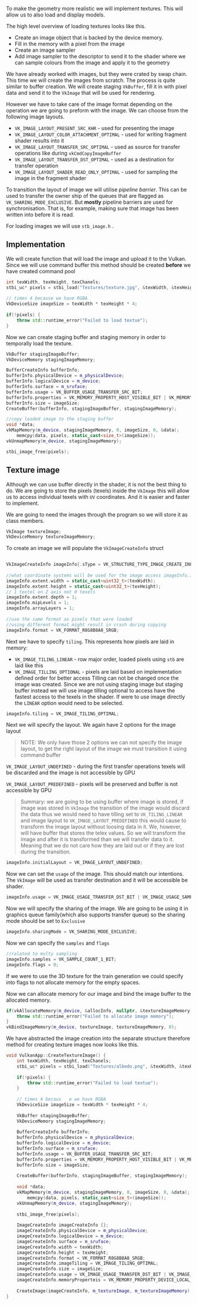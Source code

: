 To make the geometry more realistic we will implement textures. This will allow us to also load and display models.

The high level overview of loading textures looks like this.

- Create an image object that is backed by the device memory.
- Fill in the memory with a pixel from the image
- Create an image sampler 
- Add image sampler to the descriptor to send it to the shader where we can sample colours from the image and apply it to the geometry

We have already worked with images, but they were crated by swap chain. This time we will create the images from scratch. The process is quite similar to buffer creation. We will create staging `VkBuffer`, fill it in with pixel data and send it to the `VkImage` that will be used for rendering.

However we have to take care of the image format depending on the operation we are going to preform with the image. We can choose from the following image layouts.

- `VK_IMAGE_LAYOUT_PRESENT_SRC_KHR`  - used for presenting the image 
- `VK_IMAGE_LAYOUT_COLOR_ATTACHMENT_OPTIMAL` - used for writing fragment shader results into it
- `VK_IMAGE_LAYOUT_TRANSFER_SRC_OPTIMAL` - used as source for transfer operations like during `vkCmdCopyImageBuffer` 
- `VK_IMAGE_LAYOUT_TRANSFER_DST_OPTIMAL` - used as a destination for transfer operation
- `VK_IMAGE_LAYOUT_SHADER_READ_ONLY_OPTIMAL` - used for sampling the image in the fragment shader 

To transition the layout of image we will utilise *pipeline barrier*. This can be used to transfer the owner ship of the queues that are flagged as `VK_SHARING_MODE_EXCLUSIVE`. But **mostly** pipeline barriers are used for synchronisation. That is, for example, making sure that image has been written into before it is read.

For loading images we will use `stb_image.h` .

## Implementation

We will create function that will load the image and upload it to the Vulkan. Since we will use command buffer this method should be created **before** we have created command pool

```c++
int texWidth, texHeight, texChanels;  
stbi_uc* pixels = stbi_load("Textures/texture.jpg", &texWidth, &texHeight, &texChanels, STBI_rgb_alpha);  
  
// times 4 because we have RGBA  
VkDeviceSize imageSize = texWidth * texHeight * 4;  
  
if(!pixels) {  
    throw std::runtime_error("Failed to load textue");  
}
```

Now we can create staging buffer and staging memory in order to temporally load the texture.

```c++
VkBuffer stagingImageBuffer;  
VkDeviceMemory stagingImageMemory;  

BufferCreateInfo bufferInfo;  
bufferInfo.physicalDevice = m_physicalDevice;  
bufferInfo.logicalDevice = m_device;  
bufferInfo.surface = m_sruface;  
bufferInfo.usage = VK_BUFFER_USAGE_TRANSFER_SRC_BIT;  
bufferInfo.properties = VK_MEMORY_PROPERTY_HOST_VISIBLE_BIT | VK_MEMORY_PROPERTY_HOST_COHERENT_BIT;  
bufferInfo.size = imageSize;  
CreateBuffer(bufferInfo, stagingImageBuffer, stagingImageMemory);  

//copy loaded image to the staging buffer 
void *data;  
vkMapMemory(m_device, stagingImageMemory, 0, imageSize, 0, &data);  
    memcpy(data, pixels, static_cast<size_t>(imageSize));  
vkUnmapMemory(m_device, stagingImageMemory);

stbi_image_free(pixels);  
```


## Texture image

Although we can use buffer directly in the shader, it is not the best thing to do. We are going to store the pixels (texels) inside the `VkImage` this will allow us to access individual texels with `UV` coordinates. And it is easier and faster to implement.

We are going to need the images through the program so we will store it as class members.

```c++
VkImage textureImage;  
VkDeviceMemory textureImageMemory;
```

To create an image we will populate the `VkImageCreateInfo` struct 

```c++
  
VkImageCreateInfo imageInfo{.sType = VK_STRUCTURE_TYPE_IMAGE_CREATE_INFO};  
  
//what coordinate systems will be used for the image access imageInfo.imageType = VK_IMAGE_TYPE_2D;  
imageInfo.extent.width = static_cast<uint32_t>(texWidth);  
imageInfo.extent.height = static_cast<uint32_t>(texHeight);  
// 1 textel on Z axis not 0 texels  
imageInfo.extent.depth = 1;  
imageInfo.mipLevels = 1;  
imageInfo.arrayLayers = 1;
  
//use the same format as pixels that were loaded  
//using different format might result in crash during copying  
imageInfo.format = VK_FORMAT_R8G8B8A8_SRGB;
```

Next we have to specify `tiling`. This represents how pixels are laid in memory:
- `VK_IMAGE_TILING_LINEAR` - row major order, loaded pixels using `stb` are laid like this
- `VK_IMAGE_TILLING_OPTIONAL` - pixels are laid based on implementation defined order for better access
Tilling can not be changed once the image was created. Since we are not using staging image but staging buffer instead we will use image tilling optional to access have the fastest access to the texels in the shader. If were to use image directly the `LINEAR` option would need to be selected.


```c++
imageInfo.tiling = VK_IMAGE_TILING_OPTIMAL;
```

Next we will specify the layout. We again have 2 options for the image layout 

> NOTE: We only have those 2 options we can not specify the image layout, to get the right layout of the image we must transition it using command buffer

`VK_IMAGE_LAYOUT_UNDEFINED` - during the first transfer operations texels will be discarded and the image is not accessible by GPU

`VK_IMAGE_LAYOUT_PREDEFINED` - pixels will be preserved and buffer is not accessible by GPU

> Summary: we are going to be using buffer where image is stored, if image was stored in `VkImage` the transition of the image would discard the data thus we would need to have tilling set to `VK_TILING_LINEAR` and  image layout to `VK_IMAGE_LAYOUT_PREDEFINED` this would cause to transform the image layout without loosing data in it. We, however, will have buffer that stores the telex values. So we will transform the image and after it is transformed than we will transfer data to it. Meaning that we do not care how they are laid out or if they are lost during the transition.  


```c++
imageInfo.initialLayout = VK_IMAGE_LAYOUT_UNDEFINED;
```

Now we can set the `usage` of the image. This should match our intentions. The `VkImage` will be used as transfer destination and it will be accessible be shader.

```c++
imageInfo.usage = VK_IMAGE_USAGE_TRANSFER_DST_BIT | VK_IMAGE_USAGE_SAMPLED_BIT;
```

Now we will specify the sharing of the image. We are going to be using it in graphics queue family(which also supports transfer queue) so the sharing mode should be set to `Exclusive`

```c++
imageInfo.sharingMode = VK_SHARING_MODE_EXCLUSIVE;
```

Now we can specify the `samples` and  `flags` 

```c++
//ralated to multy sampling 
imageInfo.samples = VK_SAMPLE_COUNT_1_BIT;  
imageInfo.flags = 0;
```

If we were to use the 3D texture for the train generation we could specify into flags to not allocate memory for the empty spaces.

Now we can allocate memory for our image and bind the image buffer to the allocated memory.

```c++
if(vkAllocateMemory(m_device, &allocInfo, nullptr, &textureImageMemory) != VK_SUCCESS) {  
    throw std::runtime_error("Failed to allocate image memory");  
}  
vkBindImageMemory(m_device, textureImage, textureImageMemory, 0);
```


We have abstracted the image creation into the separate structure therefore method for creating texture images now looks like this.

```c++
void VulkanApp::CreateTextureImage() {  
    int texWidth, texHeight, texChanels;  
    stbi_uc* pixels = stbi_load("Textures/albedo.png", &texWidth, &texHeight, &texChanels, STBI_rgb_alpha);  
  
    if(!pixels) {  
        throw std::runtime_error("Failed to load textue");  
    }  
  
    // times 4 becaus   e we have RGBA  
    VkDeviceSize imageSize = texWidth * texHeight * 4;  
  
    VkBuffer stagingImageBuffer;  
    VkDeviceMemory stagingImageMemory;  
  
    BufferCreateInfo bufferInfo;  
    bufferInfo.physicalDevice = m_physicalDevice;  
    bufferInfo.logicalDevice = m_device;  
    bufferInfo.surface = m_sruface;  
    bufferInfo.usage = VK_BUFFER_USAGE_TRANSFER_SRC_BIT;  
    bufferInfo.properties = VK_MEMORY_PROPERTY_HOST_VISIBLE_BIT | VK_MEMORY_PROPERTY_HOST_COHERENT_BIT;  
    bufferInfo.size = imageSize;  
  
    CreateBuffer(bufferInfo, stagingImageBuffer, stagingImageMemory);  
  
    void *data;  
    vkMapMemory(m_device, stagingImageMemory, 0, imageSize, 0, &data);  
        memcpy(data, pixels, static_cast<size_t>(imageSize));  
    vkUnmapMemory(m_device, stagingImageMemory);  
  
    stbi_image_free(pixels);  
  
    ImageCreateInfo imageCreateInfo {};  
    imageCreateInfo.physicalDevice = m_physicalDevice;  
    imageCreateInfo.logicalDevice = m_device;  
    imageCreateInfo.surface = m_sruface;  
    imageCreateInfo.width = texWidth;  
    imageCreateInfo.height = texHeight;  
    imageCreateInfo.format = VK_FORMAT_R8G8B8A8_SRGB;  
    imageCreateInfo.imageTiling = VK_IMAGE_TILING_OPTIMAL;  
    imageCreateInfo.size = imageSize;  
    imageCreateInfo.usage = VK_IMAGE_USAGE_TRANSFER_DST_BIT | VK_IMAGE_USAGE_SAMPLED_BIT;  
    imageCreateInfo.memoryProperteis = VK_MEMORY_PROPERTY_DEVICE_LOCAL_BIT;  
  
    CreateImage(imageCreateInfo, m_textureImage, m_textureImageMemory);  
}
```

